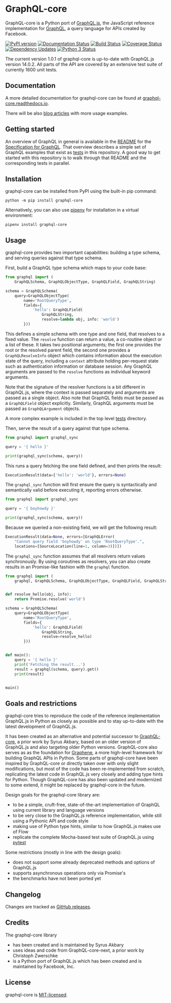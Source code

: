 # GraphQL-core

GraphQL-core is a Python port of [GraphQL.js](https://github.com/graphql/graphql-js),
the JavaScript reference implementation for [GraphQL](https://graphql.org/),
a query language for APIs created by Facebook.

[![PyPI version](https://badge.fury.io/py/graphql-core.svg)](https://badge.fury.io/py/graphql-core)
[![Documentation Status](https://readthedocs.org/projects/graphql-core/badge/)](https://graphql-core.readthedocs.io)
[![Build Status](https://travis-ci.com/graphql-python/graphql-core.svg?branch=master)](https://travis-ci.com/graphql-python/graphql-core)
[![Coverage Status](https://coveralls.io/repos/github/graphql-python/graphql-core/badge.svg?branch=master)](https://coveralls.io/github/graphql-python/graphql-core?branch=master)
[![Dependency Updates](https://pyup.io/repos/github/graphql-python/graphql-core/shield.svg)](https://pyup.io/repos/github/graphql-python/graphql-core/)
[![Python 3 Status](https://pyup.io/repos/github/graphql-python/graphql-core/python-3-shield.svg)](https://pyup.io/repos/github/graphql-python/graphql-core/)

The current version 1.0.1 of graphql-core is up-to-date with GraphQL.js
version 14.0.2. All parts of the API are covered by an extensive test suite of
currently 1600 unit tests.

## Documentation

A more detailed documentation for graphql-core can be found at
[graphql-core.readthedocs.io](https://graphql-core.readthedocs.io/).

There will be also [blog articles](https://cito.github.io/tags/graphql/)
with more usage examples.

## Getting started

An overview of GraphQL in general is available in the
[README](https://github.com/facebook/graphql/blob/master/README.md) for the
[Specification for GraphQL](https://github.com/facebook/graphql). That overview
describes a simple set of GraphQL examples that exist as [tests](tests)
in this repository. A good way to get started with this repository is to walk
through that README and the corresponding tests in parallel.

## Installation

graphql-core can be installed from PyPI using the built-in pip command:

    python -m pip install graphql-core

Alternatively, you can also use [pipenv](https://docs.pipenv.org/) for
installation in a virtual environment:

    pipenv install graphql-core

## Usage

graphql-core provides two important capabilities: building a type schema,
and serving queries against that type schema.

First, build a GraphQL type schema which maps to your code base:

```python
from graphql import (
    GraphQLSchema, GraphQLObjectType, GraphQLField, GraphQLString)

schema = GraphQLSchema(
    query=GraphQLObjectType(
        name='RootQueryType',
        fields={
            'hello': GraphQLField(
                GraphQLString,
                resolve=lambda obj, info: 'world')
        }))
```

This defines a simple schema with one type and one field, that resolves
to a fixed value. The `resolve` function can return a value, a co-routine
object or a list of these. It takes two positional arguments; the first one
provides the root or the resolved parent field, the second one provides a
`GraphQLResolveInfo` object which contains information about the execution
state of the query, including a `context` attribute holding per-request state
such as authentication information or database session. Any GraphQL arguments
are passed to the `resolve` functions as individual keyword arguments.

Note that the signature of the resolver functions is a bit different in
GraphQL.js, where the context is passed separately and arguments are passed
as a single object. Also note that GraphQL fields must be passed as a
`GraphQLField` object explicitly. Similarly, GraphQL arguments must be
passed as `GraphQLArgument` objects.

A more complex example is included in the top level [tests](tests) directory.

Then, serve the result of a query against that type schema.

```python
from graphql import graphql_sync

query = '{ hello }'

print(graphql_sync(schema, query))
```

This runs a query fetching the one field defined, and then prints the result:

```python
ExecutionResult(data={'hello': 'world'}, errors=None)
```

The `graphql_sync` function will first ensure the query is syntactically
and semantically valid before executing it, reporting errors otherwise.

```python
from graphql import graphql_sync

query = '{ boyhowdy }'

print(graphql_sync(schema, query))
```

Because we queried a non-existing field, we will get the following result:

```python
ExecutionResult(data=None, errors=[GraphQLError(
    "Cannot query field 'boyhowdy' on type 'RootQueryType'.",
    locations=[SourceLocation(line=1, column=3)])])
```

The `graphql_sync` function assumes that all resolvers return values
synchronously. By using coroutines as resolvers, you can also create
results in an Promise-like fashion with the `graphql` function.

```python
from graphql import (
    graphql, GraphQLSchema, GraphQLObjectType, GraphQLField, GraphQLString)


def resolve_hello(obj, info):
    return Promise.resolve('world')

schema = GraphQLSchema(
    query=GraphQLObjectType(
        name='RootQueryType',
        fields={
            'hello': GraphQLField(
                GraphQLString,
                resolve=resolve_hello)
        }))


def main():
    query = '{ hello }'
    print('Fetching the result...')
    result = graphql(schema, query).get()
    print(result)


main()
```

## Goals and restrictions

graphql-core tries to reproduce the code of the reference implementation
GraphQL.js in Python as closely as possible and to stay up-to-date with
the latest development of GraphQL.js.

It has been created as an alternative and potential successor to
[GraphQL-core](https://github.com/graphql-python/graphql-core),
a prior work by Syrus Akbary, based on an older version of GraphQL.js and
also targeting older Python versions. GraphQL-core also serves as as the
foundation for [Graphene](http://graphene-python.org/), a more high-level
framework for building GraphQL APIs in Python. Some parts of graphql-core
have been inspired by GraphQL-core or directly taken over with only slight
modifications, but most of the code has been re-implemented from scratch,
replicating the latest code in GraphQL.js very closely and adding type hints
for Python. Though GraphQL-core has also been updated and modernized to some
extend, it might be replaced by graphql-core in the future.

Design goals for the graphql-core library are:

-   to be a simple, cruft-free, state-of-the-art implementation of GraphQL using
    current library and language versions
-   to be very close to the GraphQL.js reference implementation, while still
    using a Pythonic API and code style
-   making use of Python type hints, similar to how GraphQL.js makes use of Flow
-   replicate the complete Mocha-based test suite of GraphQL.js using
    [pytest](https://docs.pytest.org/)

Some restrictions (mostly in line with the design goals):

-   does not support some already deprecated methods and options of GraphQL.js
-   supports asynchronous operations only via Promise's
-   the benchmarks have not been ported yet

## Changelog

Changes are tracked as
[GitHub releases](https://github.com/graphql-python/graphql-core/releases).

## Credits

The graphql-core library

-   has been created and is maintained by Syrus Akbary
-   uses ideas and code from GraphQL-core-next, a prior work by Christoph Zwerschke
-   is a Python port of GraphQL.js which has been created and is maintained
    by Facebook, Inc.

## License

graphql-core is
[MIT-licensed](https://github.com/graphql-python/graphql-core/blob/master/LICENSE).
